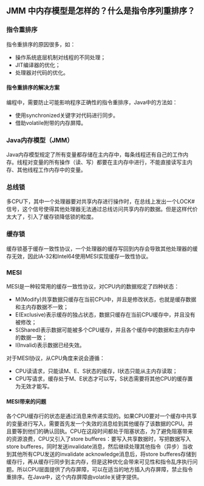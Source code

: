 ## JMM 中内存模型是怎样的？什么是指令序列重排序？
### 指令重排序
指令重排序的原因很多，如：

- 操作系统底层机制对线程的不同处理；
- JIT编译器的优化；
- 处理器对代码的优化。

#### 指令重排序的解决方案
编程中，需要防止可能影响程序正确性的指令重排序，Java中的方法如：

- 使用synchronized关键字对代码进行同步。
- 借助volatile附带的内存屏障。

### Java内存模型（JMM）
Java内存模型规定了所有变量都存储在主内存中，每条线程还有自己的工作内存。线程对变量的所有操作（读、写）都要在主内存中进行，不能直接读写主内存、其他线程工作内存中的变量。

### 总线锁
多CPU下，其中一个处理器要对共享内存进行操作时，在总线上发出一个LOCK#信号，这个信号使得其他处理器无法通过总线访问共享内存的数据。但是这样代价太大了，引入了缓存锁降低锁的粒度。

### 缓存锁
缓存锁基于缓存一致性协议，一个处理器的缓存写回到内存会导致其他处理器的缓存无效，因此IA-32和Intel64使用MESI实现缓存一致性协议。

### MESI
MESI是一种较常用的缓存一致性协议，对CPU内的数据规定了四种状态：

- M(Modify)共享数据只缓存在当前CPU中，并且是修改状态，也就是缓存数据和主内存数据不一致；
- E(Exclusive)表示缓存的独占状态，数据只缓存在当前CPU缓存中，并且没有被修改；
- S(Shared)表示数据可能被多个CPU缓存，并且各个缓存中的数据和主内存中的数据一致；
- I(Invalid)表示数据已经失效。

对于MESI协议，从CPU角度来说会遵循：

- CPU读请求，只能读M、E、S状态的缓存，I状态只能从主内存读取；
- CPU写请求，缓存处于M、E状态才可以写，S状态需要将其他CPU的缓存置为无效才能写。

#### MESI带来的问题
各个CPU缓存行的状态是通过消息来传递实现的。如果CPU0要对一个缓存中共享的变量进行写入，需要首先发一个失效的消息给到其他缓存了该数据的CPU。并且要等到他们的确认回执。CPU在这段时间都处于阻塞状态，为了避免阻塞带来的资源浪费，CPU又引入了store bufferes：要写入共享数据时，写把数据写入store bufferes，同时发送invalidate消息，然后继续处理其他指令（异步）当收到其他所有CPU发送的invalidate acknowledge消息后，将store bufferes存储到缓存行，再从缓存行同步到主内存，但是这种优化会带来可见性和指令乱序执行问题。所以CPU层面提供了内存屏障，可以在适当的地方插入内存屏障，禁止指令重排序。在Java中，这个内存屏障由volatile关键字提供。


